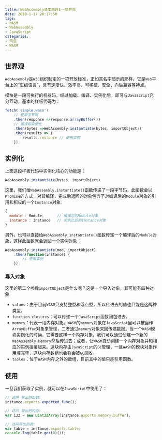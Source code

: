 ```yaml
---
title: WebAssembly基本原理1——世界观
date: 2018-1-17 20:17:50
tags:
- WASM
- WebAssembly
- JavaScript 
categories:
- 风语
- WASM
---
```


## 世界观

`WebAssembly`是`W3C`组织制定的一项开放标准，正如其名字暗示的那样，它是`Web`平台上的“汇编语言”，具有速度快、效率高、可移植、安全、向后兼容等特点。

模块是一段可执行的机器码，经过加载、编译、实例化后，即可与`JavaScript`充分互动。基本的样板代码为：

```JavaScript
fetch('simple.wasm')
    // 获取字节码
    .then(response =>response.arrayBuffer())
    // 编译和实例化
    .then(bytes =>WebAssembly.instantiate(bytes, importObject))
    .then(results => {
        results.instance // 使用实例
    });
```
<!--more-->

## 实例化

上面这段样板代码中实例化核心的功能是：

```JavaScript
WebAssembly.instantiate(bytes, importObject)
```

这里，我们给`WebAssembly.instantiate()`函数传递了一段字节码，此函数会以`Promise`的方式，对其编译，完成后返回的对象包含了对编译后的`Module`对象的引用和相应的一个`Instance`对象:

```JavaScript
{
  module : Module,      // 编译后的Module对象
  instance : Instance   // 实例化后的Instance对象
}
```

另外，也可以直接给`WebAssembly.instantiate()`函数传递一个编译后的`Module`对象，这样此函数就会返回一个实例对象：
```JavaScript
WebAssembly.instantiate(mod, importObject)
    .then(function(instance) {
        // 使用实例
    });
```

### 导入对象

这里的第二个参数`importObject`是什么呢？这是一个导入对象，其可能有四种对象

* `values`：由于目前`WASM`只支持整型和浮点型，所以传进去的值也只能是这两种类型。
* `function closures`：可以传递一个`JavaScript`函数闭包进去。
* `memory`：代表一段内存对象。`WASM`的`memory`对象在`JavaScript`里可以被当作`ArrayBuffer`对象来管理，二者通过`memory`对象来回传递数据。当一个`WASM`模块实例化的时候，它需要这样一个内存对象，我们可以通过创建一个新的`WebAssembly.Memory`然后传进去；或者，让`WASM`自动创建一个内存对象并和相应的实例挂接起来。这块内存由`JavaScript`的`GC`管理，一旦`WASM`的模块对象作用域完毕，这块内存数组也会将会被`GC`回收。
* `tables`：位于`WASM`内存之外的数组，目前其中的值只能引用函数。

## 使用


一旦我们获取了实例，就可以在`JavaScript`中使用了：
```JavaScript
// 调用 导出的函数:
instance.exports.exported_func();

// 访问 导出的内存:
var i32 = new Uint32Array(instance.exports.memory.buffer);

// 访问导出的表:
var table = instance.exports.table;
console.log(table.get(0)());
```